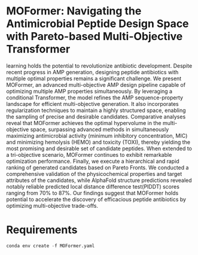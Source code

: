 # MOFormer: Navigating the Antimicrobial Peptide Design Space with Pareto-based Multi-Objective Transformer
learning holds the potential to revolutionize antibiotic development. Despite recent progress in AMP generation, designing peptide antibiotics with multiple optimal properties remains a significant challenge. We present MOFormer, an advanced multi-objective AMP design pipeline capable of optimizing multiple AMP properties simultaneously. By leveraging a conditional Transformer, the model refines the AMP sequence-property landscape for efficient multi-objective generation. It also incorporates regularization techniques to maintain a highly structured space, enabling the sampling of precise and desirable candidates. Comparative analyses reveal that MOFormer achieves the optimal hypervolume in the multi-objective space, surpassing advanced methods in simultaneously maximizing antimicrobial activity (minimum inhibitory concentration, MIC) and minimizing hemolysis (HEMO) and toxicity (TOXI), thereby yielding the most promising and desirable set of candidate peptides. When extended to a tri-objective scenario, MOFormer continues to exhibit remarkable optimization performance. Finally, we execute a hierarchical and rapid ranking of generated candidates based on Pareto Fronts. We conducted a comprehensive validation of the physicochemical properties and target attributes of the candidates, while AlphaFold structure predictions revealed notably reliable predicted local distance difference test(PIDDT) scores ranging from 70\% to 87\%. Our findings suggest that MOFormer holds potential to accelerate the discovery of efficacious peptide antibiotics by optimizing multi-objective trade-offs.


# Requirements
```PYTHON
conda env create -f MOFormer.yaml
```






